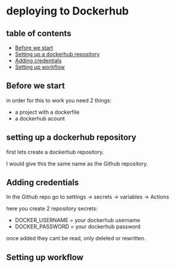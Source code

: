 # deploying to Dockerhub

## table of contents
- [Before we start](#before-we-start)
- [Setting up a dockerhub repository](#setting-up-a-dockerhub-repository)
- [Adding credentials](#adding-credentials)
- [Setting up workflow](#setting-up-workflow)

## Before we start
in order for this to work you need 2 things:
- a project with a dockerfile
- a dockerhub acount

## setting up a dockerhub repository
first lets create a dockerhub repository.

I would give this the same name as the Github repository.

## Adding credentials
 In the Github repo go to settings -> secrets -> variables -> Actions
 
 here you create 2 repository secrets:
 - DOCKER_USERNAME = your dockerhub username
 - DOCKER_PASSWORD = your dockerhub password

once added they cant be read, only deleted or rewritten.

## Setting up workflow
